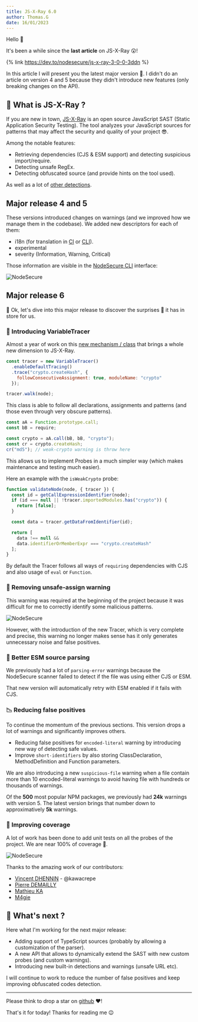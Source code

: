 ```yaml
---
title: JS-X-Ray 6.0
author: Thomas.G
date: 16/01/2023
---
```


Hello 👋

It's been a while since the **last article** on JS-X-Ray 😲!

{% link https://dev.to/nodesecure/js-x-ray-3-0-0-3ddn %}

In this article I will present you the latest major version 👀. I didn't do an article on version 4 and 5 because they didn't introduce new features (only breaking changes on the API).

## 📢 What is JS-X-Ray ?

If you are new in town, [JS-X-Ray](https://github.com/NodeSecure/js-x-ray) is an open source JavaScript SAST (Static Application Security Testing). The tool analyzes your JavaScript sources for patterns that may affect the security and quality of your project 😎.

Among the notable features:

- Retrieving dependencies (CJS & ESM support) and detecting suspicious import/require.
- Detecting unsafe RegEx.
- Detecting obfuscated source (and provide hints on the tool used).

As well as a lot of [other detections](https://github.com/NodeSecure/js-x-ray#warnings-legends).

## Major release 4 and 5

These versions introduced changes on warnings (and we improved how we manage them in the codebase). We added new descriptors for each of them:

- i18n (for translation in [CI](https://github.com/NodeSecure/ci) or [CLI](https://github.com/NodeSecure/cli)).
- experimental
- severity (Information, Warning, Critical)

Those information are visible in the [NodeSecure CLI](https://github.com/NodeSecure/cli) interface:

![NodeSecure](https://dev-to-uploads.s3.amazonaws.com/uploads/articles/0xjxew9sh7xm07wxhkef.png)

## Major release 6

🐬 Ok, let's dive into this major release to discover the surprises 🎉 it has in store for us.

### 🚀 Introducing VariableTracer

Almost a year of work on this [new mechanism / class](https://github.com/NodeSecure/estree-ast-utils/blob/main/src/utils/VariableTracer.js) that brings a whole new dimension to JS-X-Ray.

```js
const tracer = new VariableTracer()
  .enableDefaultTracing()
  .trace("crypto.createHash", {
    followConsecutiveAssignment: true, moduleName: "crypto"
  });

tracer.walk(node);
```

This class is able to follow all declarations, assignments and patterns (and those even through very obscure patterns). 

```js
const aA = Function.prototype.call;
const bB = require;

const crypto = aA.call(bB, bB, "crypto");
const cr = crypto.createHash;
cr("md5"); // weak-crypto warning is throw here
```

This allows us to implement Probes in a much simpler way (which makes maintenance and testing much easier).

Here an example with the `isWeakCrypto` probe:

```js
function validateNode(node, { tracer }) {
  const id = getCallExpressionIdentifier(node);
  if (id === null || !tracer.importedModules.has("crypto")) {
    return [false];
  }

  const data = tracer.getDataFromIdentifier(id);

  return [
    data !== null &&
    data.identifierOrMemberExpr === "crypto.createHash"
  ];
}
```

By default the Tracer follows all ways of `requiring` dependencies with CJS and also usage of `eval` or `Function`.


### 🚧 Removing unsafe-assign warning

This warning was required at the beginning of the project because it was difficult for me to correctly identify some malicious patterns.

![NodeSecure](https://dev-to-uploads.s3.amazonaws.com/uploads/articles/wscxxpedjz513w9rtxds.png)

However, with the introduction of the new Tracer, which is very complete and precise, this warning no longer makes sense has it only generates unnecessary noise and false positives.

### 📜 Better ESM source parsing

We previously had a lot of `parsing-error` warnings because the NodeSecure scanner failed to detect if the file was using either CJS or ESM. 

That new version will automatically retry with ESM enabled if it fails with CJS.

### 📉 Reducing false positives

To continue the momentum of the previous sections. This version drops a lot of warnings and significantly improves others.

- Reducing false positives for `encoded-literal` warning by introducing new way of detecting safe values.
- Improve `short-identifiers` by also storing ClassDeclaration, MethodDefinition and Function parameters.

We are also introducing a new `suspicious-file` warning when a file contain more than 10 encoded-literal warnings to avoid having file with hundreds or thousands of warnings.

Of the **500** most popular NPM packages, we previously had **24k** warnings with version 5. The latest version brings that number down to approximatively **5k** warnings.

### 🔬 Improving coverage

A lot of work has been done to add unit tests on all the probes of the project. We are near 100% of coverage 💪.

![NodeSecure](https://dev-to-uploads.s3.amazonaws.com/uploads/articles/07uejv3fgthptaymwj5j.png)

Thanks to the amazing work of our contributors:

- [Vincent DHENNIN](https://github.com/Kawacrepe) - @kawacrepe
- [Pierre DEMAILLY](https://github.com/PierreDemailly)
- [Mathieu KA](https://www.linkedin.com/in/mathieu-kahlaoui-0887a1158/)
- [M4gie](https://github.com/M4gie)

## 👀 What's next ?

Here what I'm working for the next major release:

- Adding support of TypeScript sources (probably by allowing a customization of the parser).
- A new API that allows to dynamically extend the SAST with new custom probes (and custom warnings).
- Introducing new built-in detections and warnings (unsafe URL etc).

I will continue to work to reduce the number of false positives and keep improving obfuscated codes detection.

---

Please think to drop a star on [github](https://github.com/NodeSecure/js-x-ray) ❤️!

That's it for today! Thanks for reading me 😉
